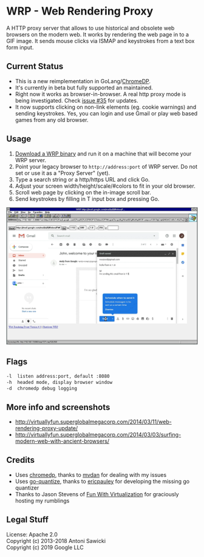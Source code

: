 # WRP - Web Rendering Proxy

A HTTP proxy server that allows to use historical and obsolete web browsers on the modern web. It works by rendering the web page in to a GIF image. It sends mouse clicks via ISMAP and keystrokes from a text box form input.

## Current Status

* This is a new reimplementation in GoLang/[ChromeDP](https://github.com/chromedp/chromedp).
* It's currently in beta but fully supported an maintained.
* Right now it works as browser-in-browser. A real http proxy mode is being investigated. Check [issue #35](https://github.com/tenox7/wrp/issues/35) for updates.
* It now supports clicking on non-link elements (eg. cookie warnings) and sending keystrokes. Yes, you can login and use Gmail or play web based games from any old browser.

## Usage	

1. [Download a WRP binary](https://github.com/tenox7/wrp/releases/) and run it on a machine that will become your WRP server.
2. Point your legacy browser to `http://address:port` of WRP server. Do not set or use it as a "Proxy Server" (yet).
3. Type a search string or a http/https URL and click Go.	
4. Adjust your screen width/height/scale/#colors to fit in your old browser.	
5. Scroll web page by clicking on the in-image scroll bar.
6. Send keystrokes by filling in T input box and pressing Go.

![ncsa mosaic on reddit in 2019](wrp.png)

## Flags
```
-l  listen address:port, default :8080
-h  headed mode, display browser window
-d  chromedp debug logging
```

## More info and screenshots
* http://virtuallyfun.superglobalmegacorp.com/2014/03/11/web-rendering-proxy-update/
* http://virtuallyfun.superglobalmegacorp.com/2014/03/03/surfing-modern-web-with-ancient-browsers/

## Credits 
* Uses [chromedp](https://github.com/chromedp), thanks to [mvdan](https://github.com/mvdan) for dealing with my issues
* Uses [go-quantize](https://github.com/ericpauley/go-quantize), thanks to [ericpauley](https://github.com/ericpauley) for developing the missing go quantizer
* Thanks to Jason Stevens of [Fun With Virtualization](https://virtuallyfun.com/) for graciously hosting my rumblings

## Legal Stuff
License: Apache 2.0  
Copyright (c) 2013-2018 Antoni Sawicki  
Copyright (c) 2019 Google LLC
